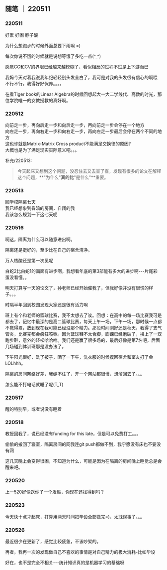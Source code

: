 ## 随笔 ｜ 220511
### 220511
好累 好困 脖子酸

为什么想跑步的时候外面总要下雨啊 =)

每次你说不饿的时候就是说想等饿了多吃一点(\^_\^)

感觉CG和CV的界限已经越来越模糊了，看似相反的过程不过是上下游而已  

我妈今天对着我说我年纪轻轻别头发全白了，我可是对我的头发很有信心的啊喂  
不行不行，我得好好保养。。。。

在看Tiger book的Linear Algebra的时候回想起大一大二学线代、高数的时光，那位学院唯一的女教授教的真好啊。

### 220512
向前走一步，再向后走一步和向后走一步，再向前走一步会停在一个地方  
向左走一步，再向右走一步和向右走一步，再向左走一步最后会停在两个不同的地方  
这也许就是Matrix-Matrix Cross product不能满足交换律的原因?  
大概也是为了满足现实实际意义吧。。。

补充/220513: 
> 今天起床又想到这个问题，没忍住去又去查了查，发现有很多的论文在解释这个问题，**"为什么"**真的比**"是什么"**重要。

### 220513
回学校隔离七天  
我已经想象到昏暗的房间，自闭的我  
我该怎么规划一下这七天呢  


### 220516
啊这，隔离为什么可以随意进出啊。

隔离还是挺好的，至少比在自己的宿舍清净。

万人核酸还是第一次见呢

白蛇2比白蛇1的画面有进步啊，我想看年底的第3部能有多大的进步啊---片尾彩蛋没看懂。。

明天打算写一天的论文了，孙老师已经开始催我了，但我好像并没有很慌的样子。。。

时隔半年回到校园发现大家还是很有活力啊  

班上有个和老师的篮球比赛，我不太想去了诶。回想：在高中的每一场比赛我可是都去了，记忆中最深的是高二篮球比赛，每天上午一场，下午一场，那时候一点都不觉得累，放到现在我可能已经没那个精力。那段时间刚好还是秋天，我得了支气管炎，比赛完都会疯狂咳嗽。因为篮球鞋不太合脚，脚踝已经磨破了，换上了一双跑步鞋，意外的轻松哈哈哈。我们还是赢了很多场的，最后好像是第7名吧，后面几场碰到体训班那是没办法了。

下午阳光很好，洗了被子，晒了一下午，洗衣服的时候摸回宿舍和室友打了会LOLhhh。

隔离的房间网络好差，我绷不住了，开一个网站都很慢，想溜回去了。。。

怎么能不打电话就睡了呢(T_T)

### 220517

醒的特别早，或者说没有睡着


### 220518

教授回我了，说已经没有funding for this late，但是可以免费打工。。。

偷偷的搬回了寝室，隔离房间的网我连git push都做不到，我宁愿没有床也不要没有网

这几天晚上会变得很困，不知道为什么，可能是因为在隔离的房间晚上睡觉总是会醒来吧。

### 220520 
上一520好像送你了一个发箍，你现在还找得到吗？

### 220523
今天快十点才起床，打算用两天时间把毕设全部做完=)，太耽误事了。。。

### 220526

最近很少在更新了，感觉比较疲惫，不该吵架的。

再者，我再一次的发现做自己不喜欢的事情是对自己精力的极大消耗-比如毕设

好在，也不是完全不相关---统计知识真的是机器学习的基础呀
